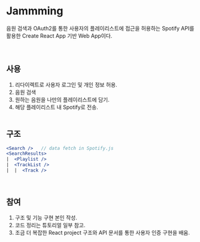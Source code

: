<!-- markdownlint-disable -->

# Jammming

음원 검색과 OAuth2를 통한 사용자의 플레이리스트에 접근을 허용하는 Spotify API를 활용한 Create React App 기반 Web App이다.<br><br><br>

## 사용

1. 리다이렉트로 사용자 로그인 및 개인 정보 허용.
2. 음원 검색
3. 원하는 음원을 나만의 플레이리스트에 담기.
4. 해당 플레이리스트 내 Spotify로 전송.<br><br>

## 구조

```jsx
<Search />   // data fetch in Spotify.js
<SearchResults>
|  <Playlist />
|  <TrackList />
|  |  <Track />
```

<br>

## 참여

1. 구조 및 기능 구현 본인 작성.
2. 코드 정리는 튜토리얼 일부 참고.
3. 조금 더 복잡한 React project 구조와
   API 문서를 통한 사용자 인증 구현을 배움.
